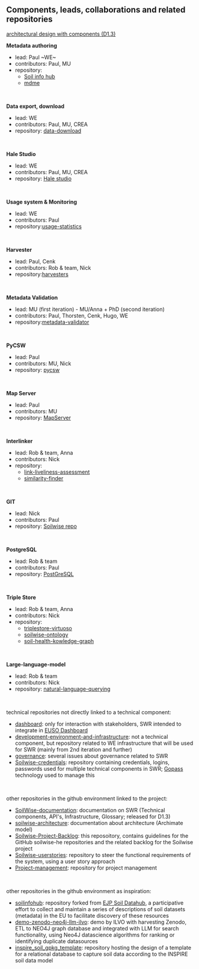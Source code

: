 
## Components, leads, collaborations and related repositories
[architectural design with components (D1.3)](https://ilvo.sharepoint.com/:w:/r/sites/HESoilWiseProject/Gedeelde%20documenten/General/Deliverables/WP1-ISRIC/Deliverable%201.3%20Repository%20Architecture/Deliverable%20D1.3%20Repository%20architecture.docx?d=w79c5891907de4ab9bb02c89c4e142560&csf=1&web=1&e=bfKc2i)

**Metadata authoring**
- lead: Paul ~WE~
- contributors: Paul, MU
- repository:
  - [Soil info hub](https://github.com/soilwise-he/soilinfohub)
  - [mdme](https://github.com/osgeo/mdme)
  
<br />

**Data export, download**
- lead: WE
- contributors: Paul, MU, CREA
- repository: [data-download](https://github.com/soilwise-he/data-download)

<br />

**Hale Studio**
- lead: WE
- contributors: Paul, MU, CREA
- repository: [Hale studio](https://github.com/halestudio/hale)

<br />

**Usage system & Monitoring**
- lead: WE
- contributors: Paul
- repository:[usage-statistics](https://github.com/soilwise-he/usage-statistics)

<br />

**Harvester**
- lead: Paul, Cenk
- contributors: Rob & team, Nick
- repository:[harvesters](https://github.com/soilwise-he/harvesters)

<br />

**Metadata Validation**
- lead: MU (first iteration) - MU/Anna + PhD (second iteration)
- contributors: Paul, Thorsten, Cenk, Hugo, WE
- repository:[metadata-validator](https://github.com/soilwise-he/metadata-validator)

<br />

**PyCSW**
- lead: Paul
- contributors: MU, Nick
- repository: [pycsw](https://github.com/soilwise-he/pycsw)

<br />

**Map Server**
- lead: Paul
- contributors: MU
- repository: [MapServer](https://github.com/soilwise-he/MapServer)

<br />

**Interlinker**
- lead: Rob & team, Anna
- contributors: Nick
- repository:
  - [link-liveliness-assessment](https://github.com/soilwise-he/link-liveliness-assessment)
  - [similarity-finder](https://github.com/soilwise-he/similarity-finder)
   
<br />

**GIT**
- lead: Nick
- contributors: Paul
- repository: [Soilwise repo](https://github.com/soilwise-he)

<br />

**PostgreSQL**
- lead: Rob & team
- contributors: Paul
- repository: [PostGreSQL](https://github.com/soilwise-he/PostGreSQL)

<br />

**Triple Store**
- lead: Rob & team, Anna
- contributors: Nick
- repository:
  - [triplestore-virtuoso](https://github.com/soilwise-he/triplestore-virtuoso)
  - [soilwise-ontology](https://github.com/soilwise-he/soilwise-ontology)
  - [soil-health-kowledge-graph](https://github.com/soilwise-he/soil-health-knowledge-graph)

<br />

**Large-language-model**
- lead: Rob & team
- contributors: Nick
- repository: [natural-language-querying](https://github.com/soilwise-he/natural-language-querying)

<br />

technical repositories not directly linked to a technical component:  
  - [dashboard](https://github.com/soilwise-he/dashboard): only for interaction with stakeholders, SWR intended to integrate in [EUSO Dashboard](https://esdac.jrc.ec.europa.eu/esdacviewer/euso-dashboard/)
  - [development-environment-and-infrastructure](https://github.com/soilwise-he/development-environment-and-infrastructure): not a technical component, but repository related to WE infrastructure that will be used for SWR (mainly from 2nd iteration and further)
  - [governance](https://github.com/soilwise-he/governance): several issues about governance related to SWR
  - [Soilwise-credentials](): repository containing credentials, logins, passwords used for multiple technical components in SWR; [Gopass](https://github.com/gopasspw/gopass) technology used to manage this

<br />

other repositories in the github environment linked to the project: 
- [SoilWise-documentation](https://github.com/soilwise-he/SoilWise-documentation): documentation on SWR (Technical components, API's, Infrastructure, Glossary; released for D1.3)
- [soilwise-architecture](https://github.com/soilwise-he/soilwise-architecture): documentation about architecture (Archimate model)
- [Soilwise-Project-Backlog](https://github.com/soilwise-he/Soilwise-Project-Backlog): this reposoitory, contains guidelines for the GitHub soilwise-he repositories and the related backlog for the Soilwise project
- [Soilwise-userstories](https://github.com/soilwise-he/Soilwise-userstories): repository to steer the functional requirements of the system, using a user story approach
- [Project-management](https://github.com/soilwise-he/Project-management): repository for project management

<br />

other repositories in the github environment as inspiration: 
- [soilinfohub](https://github.com/soilwise-he/soilinfohub): repository forked from [EJP Soil Datahub](https://github.com/ejpsoil/ejpsoildatahub), a participative effort to collect and maintain a series of descriptions of soil datasets (metadata) in the EU to facilitate discovery of these resources
- [demo-zenodo-neo4j-llm-ilvo](https://github.com/soilwise-he/demo-zenodo-neo4j-llm-ilvo): demo by ILVO with harvesting Zenodo, ETL to NEO4J graph database and integrated with LLM for search functionality, using Neo4J datascience algorithms for ranking or identifying duplicate datasources
- [inspire_soil_gpkg_template](https://github.com/soilwise-he/inspire_soil_gpkg_template): repository hosting the design of a template for a relational database to capture soil data according to the INSPIRE soil data model

<br />
